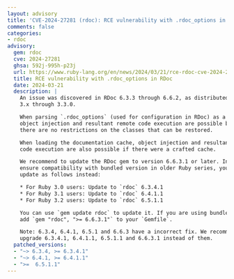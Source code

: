```yaml
---
layout: advisory
title: 'CVE-2024-27281 (rdoc): RCE vulnerability with .rdoc_options in RDoc'
comments: false
categories:
- rdoc
advisory:
  gem: rdoc
  cve: 2024-27281
  ghsa: 592j-995h-p23j
  url: https://www.ruby-lang.org/en/news/2024/03/21/rce-rdoc-cve-2024-27281/
  title: RCE vulnerability with .rdoc_options in RDoc
  date: 2024-03-21
  description: |
    An issue was discovered in RDoc 6.3.3 through 6.6.2, as distributed in Ruby
    3.x through 3.3.0.

    When parsing `.rdoc_options` (used for configuration in RDoc) as a YAML file,
    object injection and resultant remote code execution are possible because
    there are no restrictions on the classes that can be restored.

    When loading the documentation cache, object injection and resultant remote
    code execution are also possible if there were a crafted cache.

    We recommend to update the RDoc gem to version 6.6.3.1 or later. In order to
    ensure compatibility with bundled version in older Ruby series, you may
    update as follows instead:

    * For Ruby 3.0 users: Update to `rdoc` 6.3.4.1
    * For Ruby 3.1 users: Update to `rdoc` 6.4.1.1
    * For Ruby 3.2 users: Update to `rdoc` 6.5.1.1

    You can use `gem update rdoc` to update it. If you are using bundler, please
    add `gem "rdoc", ">= 6.6.3.1"` to your `Gemfile`.

    Note: 6.3.4, 6.4.1, 6.5.1 and 6.6.3 have a incorrect fix. We recommend to
    upgrade 6.3.4.1, 6.4.1.1, 6.5.1.1 and 6.6.3.1 instead of them.
  patched_versions:
  - "~> 6.3.4, >= 6.3.4.1"
  - "~> 6.4.1, >= 6.4.1.1"
  - ">=  6.5.1.1"
---
```

